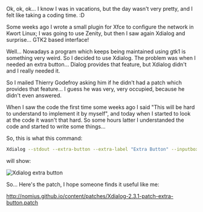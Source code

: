 Ok, ok, ok... I know I was in vacations, but the day wasn't very pretty, and I felt like taking a coding time. :D

Some weeks ago I wrote a small plugin for Xfce to configure the network in Kwort Linux; I was going to use Zenity, but then I saw again Xdialog and surprise... GTK2 based interface!

Well... Nowadays a program which keeps being maintained using gtk1 is something very weird. So I decided to use Xdialog. The problem was when I needed an extra button... Dialog provides that feature, but Xdialog didn't and I really needed it.

So I mailed Thierry Godefroy asking him if he didn't had a patch which provides that feature... I guess he was very, very occupied, because he didn't even answered.

When I saw the code the first time some weeks ago I said "This will be hard to understand to implement it by myself", and today when I started to look at the code it wasn't that hard. So some hours latter I understanded the code and started to write some things...

So, this is what this command:

```bash
Xdialog --stdout --extra-button --extra-label "Extra Button" --inputbox "Type your input. Hit Extra Button to get 3 as return value" 0 0
```

will show:

![Xdialog extra button](http://photos1.blogger.com/blogger2/288/3652/400/xdialog-button-extra-patch.png)

So... Here's the patch, I hope someone finds it useful like me:

<http://nomius.github.io/content/patches/Xdialog-2.3.1-patch-extra-button.patch>
